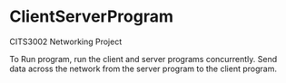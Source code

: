 # ClientServerProgram
CITS3002 Networking Project

To Run program, run the client and server programs concurrently. Send data across the network from the server program to the client program. 

